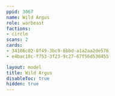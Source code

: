```yaml
---
ppid: 3067
name: Wild Argus
role: warbeast
factions:
- circle
scans: 2
cards:
- 34106c02-8f49-3bc9-8bbd-a1a2aa2de576
- e4bac10c-f753-3f23-9c27-67f56d530455

layout: model
title: Wild Argus
disableToc: true
hidden: true
---
```

